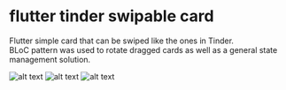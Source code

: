 # flutter tinder swipable card

Flutter simple card that can be swiped like the ones in Tinder.<br />
BLoC pattern was used to rotate dragged cards as well as a general state management solution.

![alt text](https://i.hizliresim.com/1149hss.png)
![alt text](https://i.hizliresim.com/aq2htcy.png)
![alt text](https://i.hizliresim.com/ji1wr5y.png)



